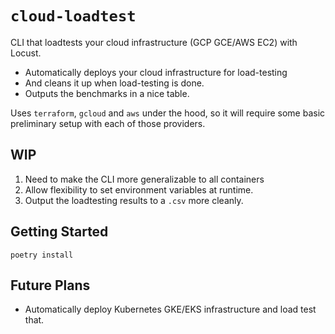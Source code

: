 # `cloud-loadtest`

CLI that loadtests your cloud infrastructure (GCP GCE/AWS EC2) with Locust.

- Automatically deploys your cloud infrastructure for load-testing
- And cleans it up when load-testing is done.
- Outputs the benchmarks in a nice table.

Uses `terraform`, `gcloud` and `aws` under the hood, so it will require some basic preliminary setup with each of those providers.

## WIP

1. Need to make the CLI more generalizable to all containers
2. Allow flexibility to set environment variables at runtime.
3. Output the loadtesting results to a `.csv` more cleanly.

## Getting Started

```
poetry install
```

## Future Plans

- Automatically deploy Kubernetes GKE/EKS infrastructure and load test that.
